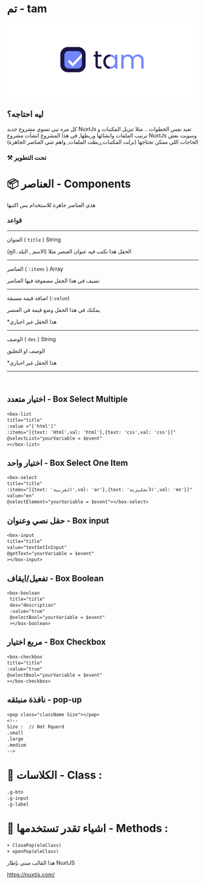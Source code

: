 
# تم - tam
<!-- ![tam]() -->
 <div dir="rtl">
  <img src="/static/image/tam.png">
</div>


## ليه احتاجه؟
كل مره تبي تسوي مشروع جديد NuxtJs تعيد نفس الخطوات .. مثلا تنزيل المكتبات و ترتيب الملفات وانشائها وربطها, في هذا المشروع انشأت مشروع NuxtJs وسويت بعض الحاجات اللي ممكن تحتاجها (نزلت المكتبات,ربطت الملفات, واهم شي العناصر الجاهزة)  

### ⚒️ تحت التطوير

# 📦 العناصر - Components
هذي العناصر جاهزة للاستخدام بس اكتبها

### قواعد

---

العنوان ( ``title`` ) String

الحقل هذا تكتب فيه عنوان العنصر مثلا (الاسم , البلد..الخ) 

---
العناصر ( ``:items`` ) Array

تضيف في هذا الحقل مصفوفة فيها العناصر

---

اضافة قيمة مسبقة (``:value``)

يمكنك في هذا الحقل وضع قيمة في العنصر

*هذا الحقل غير اجباري

---

الوصف ( ``des`` ) String

الوصف او التعليق

*هذا الحقل غير اجباري

---



<br/>

## اختيار متعدد - Box Select Multiple
```
<box-list
title="title"
:value ="['html']"
:items="[{text: 'Html',val: 'html'},{text: 'css',val: 'css'}]"
@selectList="yourVariable = $event"
></box-list>
```

## اختيار واحد - Box Select One Item
```
<box-select
title="title"
:items="[{text: 'العربية',val: 'ar'},{text: 'الأنجليزية',val: 'en'}]"
value="en"
@selectElement="yourVariable = $event"></box-select>
```

## حقل نصي وعنوان - Box input
```
<box-input 
title="title" 
value="textSetInInput" 
@getText="yourVariable = $event"
></box-input>
```

## تفعيل/ايقاف - Box Boolean
```
<box-boolean
 title="title"
 des="description"
 :value="true"
 @selectBool="yourVariable = $event"
 ></box-boolean>
```

## مربع اختيار - Box Checkbox
```
<box-checkbox 
title="title" 
:value="true" 
@selectBool="yourVariable = $event"
></box-checkbox>
```

## نافذة منبثقه - pop-up
```
<pop class="className Size"></pop>
<!--
Size :  // Not Rquerd
.small
.large
.medium
-->
```

# 🎨 الكلاسات - Class :

```
.g-btn
.g-input
.g-label
```

# 🧰 اشياء تقدر تستخدمها - Methods :

```
+ ClosePop(eleClass)
+ openPop(eleClass)
```

هذا القالب مبني بإطار 
NuxtJS

https://nuxtjs.com/
